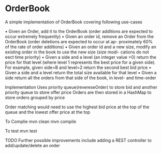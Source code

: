 # OrderBook
A simple implementation of OrderBook covering following use-cases

• Given an Order, add it to the OrderBook (order additions are expected to occur extremely frequently)
• Given an order id, remove an Order from the OrderBook (order deletions are expected to occur at ap-
proximately 60% of the rate of order additions)
• Given an order id and a new size, modify an existing order in the book to use the new size (size modi-
cations do not eect time priority)
• Given a side and a level (an integer value >0) return the price for that level (where level 1 represents the
best price for a given side). For example, given side=B and level=2 return the second best bid price
• Given a side and a level return the total size available for that level
• Given a side return all the orders from that side of the book, in level- and time-order

Implementation
Uses priority queue(revereseOrder) to store bid and another priority queue to store offer price
Orders are then stored in a HashMap to store orders grouped by price

Order matching would need to use the highest bid price at the top of the queue and the lowest offer price at the top

To Complie
mvn clean
mvn compile

To test
mvn test

TODO
Further possible improvements include adding a REST controller to add/update/delete an order

